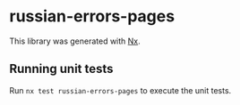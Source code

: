 # russian-errors-pages

This library was generated with [Nx](https://nx.dev).

## Running unit tests

Run `nx test russian-errors-pages` to execute the unit tests.

